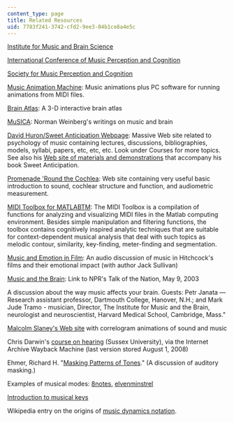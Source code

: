 ```yaml
---
content_type: page
title: Related Resources
uid: 7783f241-3742-cfd2-9ee3-04b1ce8a4e5c
---
```


[Institute for Music and Brain Science](http://www.brainmusic.org/)

[International Conference of Music Perception and Cognition](http://www.icmpc.org/)

[Society for Music Perception and Cognition](http://www.musicperception.org/)

[Music Animation Machine](http://www.musanim.com/): Music animations plus PC software for running animations from MIDI files.

[Brain Atlas](http://www.med.harvard.edu/AANLIB/home.html): A 3-D interactive brain atlas

[MuSICA](http://www.musica.uci.edu/): Norman Weinberg's writings on music and brain

[David Huron/Sweet Anticipation Webpage](http://music-cog.ohio-state.edu/Huron/): Massive Web site related to psychology of music containing lectures, discussions, bibliographies, models, syllabi, papers, etc, etc, etc. Look under Courses for more topics. See also his [Web site of materials and demonstrations](http://csml.som.ohio-state.edu/SweetAnticipation/supplements.html) that accompany his book Sweet Anticipation.

[Promenade 'Round the Cochlea](http://www.iurc.montp.inserm.fr/cric/audition/english/start2.htm): Web site containing very useful basic introduction to sound, cochlear structure and function, and audiometric measurement.

[MIDI Toolbox for MATLABTM](http://www.jyu.fi/musica/miditoolbox/): The MIDI Toolbox is a compilation of functions for analyzing and visualizing MIDI files in the Matlab computing environment. Besides simple manipulation and filtering functions, the toolbox contains cognitively inspired analytic techniques that are suitable for context-dependent musical analysis that deal with such topics as melodic contour, similarity, key-finding, meter-finding and segmentation.

[Music and Emotion in Film](https://www.npr.org/transcripts/7268315): An audio discussion of music in Hitchcock's films and their emotional impact (with author Jack Sullivan)

[Music and the Brain](http://www.npr.org/templates/story/story.php?storyId=1258168&sc=emaf): Link to NPR's Talk of the Nation, May 9, 2003

A discussion about the way music affects your brain. Guests: Petr Janata — Research assistant professor, Dartmouth College, Hanover, N.H.; and Mark Jude Tramo - musician, Director, The Institute for Music and the Brain, neurologist and neuroscientist, Harvard Medical School, Cambridge, Mass."

[Malcolm Slaney's Web site](http://www.slaney.org/malcolm/pubs.html) with correlogram animations of sound and music

Chris Darwin's [course on hearing](http://web.archive.org/web/20080627105737/www.lifesci.sussex.ac.uk/home/Chris_Darwin/Perception/Lecture_Notes/Hearing_Index.html) (Sussex University), via the Internet Archive Wayback Machine (last version stored August 1, 2008)

Ehmer, Richard H. "[Masking Patterns of Tones](https://asa.scitation.org/doi/pdf/10.1121/1.1907836?class=pdf)." (A discussion of auditory masking.)

Examples of musical modes: [8notes](http://www.8notes.com/articles/modes/), [elvenminstrel](http://www.elvenminstrel.com/tolkien/modes.htm)

[Introduction to musical keys](http://www.musictheory.net/)

Wikipedia entry on the origins of [music dynamics notation](http://en.wikipedia.org/wiki/Pianissimo).